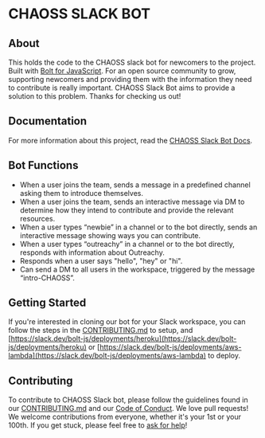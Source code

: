 # CHAOSS SLACK BOT

## About

This holds the code to the CHAOSS slack bot for newcomers to the project.  Built with  [Bolt for JavaScript](https://slack.dev/bolt-js/concepts). For an open source community to grow, supporting newcomers and providing them with the information they need to contribute is really important. CHAOSS Slack Bot aims to provide a solution to this problem. Thanks for checking us out!

## Documentation
For more information about this project, read the [CHAOSS Slack Bot Docs](https://github.com/chaoss/chaoss-slack-bot/wiki).

## Bot Functions

- When a user joins the team, sends a message in a predefined channel asking them to introduce themselves.
- When a user joins the team, sends an interactive message via DM to determine how they intend to contribute and provide the relevant resources.
- When a user types “newbie” in a channel or to the bot directly, sends an interactive message showing ways you can contribute.
- When a user types “outreachy” in a channel or to the bot directly, responds with information about Outreachy.
- Responds when a user says "hello", "hey" or "hi".
- Can send a DM to all users in the workspace, triggered by the message “intro-CHAOSS”.

## Getting Started
If you're interested in cloning our bot for your Slack workspace, you can follow the steps in the [CONTRIBUTING.md](https://github.com/chaoss/chaoss-slack-bot/blob/main/CONTRIBUTING.md) to setup, and [https://slack.dev/bolt-js/deployments/heroku](https://slack.dev/bolt-js/deployments/heroku) or [https://slack.dev/bolt-js/deployments/aws-lambda](https://slack.dev/bolt-js/deployments/aws-lambda) to deploy.

## Contributing

To contribute to CHAOSS Slack bot, please follow the guidelines found in our [CONTRIBUTING.md](https://github.com/chaoss/chaoss-slack-bot/blob/main/CONTRIBUTING.md) and our [Code of Conduct](https://github.com/chaoss/.github/blob/main/CODE_OF_CONDUCT.md). We love pull requests! We welcome contributions from everyone, whether it's your 1st or your 100th. If you get stuck, please feel free to [ask for help](https://github.com/chaoss/chaoss-slack-bot/issues/new)!
